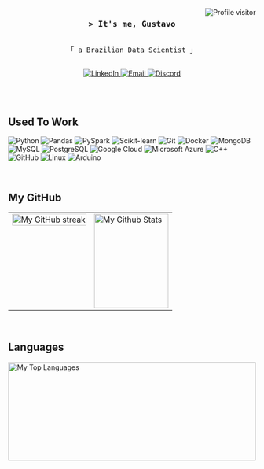 <a href="https://komarev.com/ghpvc/?username=alsiam">
  <img align="right" src="https://komarev.com/ghpvc/?username=CuriousGu&label=Visitors&color=0e75b6&style=flat" alt="Profile visitor" />
</a>


<!-- Intro  -->
<h3 align="center">
        <samp>&gt; It's me, Gustavo
        </samp>
</h3>

<p align="center"> 
  <samp>
    <br>
    「 a Brazilian Data Scientist 」
    <br>
    <br>
  </samp>
</p>

<p align="center">
  <a href="https://www.linkedin.com/in/gustavomendoncaortega" target="_blank">
    <img src="https://img.shields.io/badge/LinkedIn-0077B5?style=for-the-badge&logo=linkedin&logoColor=white" alt="LinkedIn"/>
  </a>
  <a href="mailto:gustavo_ortega@usp.br" target="_blank">
    <img src="https://img.shields.io/badge/Email-ffffff?style=for-the-badge&logo=gmail&logoColor=red&color=white" alt="Email"/>
  </a>
  <a href="_ovataug" target="_blank">
    <img src="https://img.shields.io/badge/Discord-5865F2?style=for-the-badge&logo=discord&logoColor=white&color=5865F2" alt="Discord"/>
  </a>
</p>

<br/>

<br/>

## Used To Work
![Python](https://img.shields.io/badge/Python-3776AB?style=for-the-badge&logo=python&logoColor=white)
![Pandas](https://img.shields.io/badge/Pandas-150458?style=for-the-badge&logo=pandas&logoColor=white)
![PySpark](https://img.shields.io/badge/PySpark-E25A1C?style=for-the-badge&logo=apache%20spark&logoColor=white)
![Scikit-learn](https://img.shields.io/badge/Scikit--learn-F7931E?style=for-the-badge&logo=scikit-learn&logoColor=white)
![Git](https://img.shields.io/badge/Git-F05032?style=for-the-badge&logo=git&logoColor=white)
![Docker](https://img.shields.io/badge/Docker-2496ED?style=for-the-badge&logo=docker&logoColor=white)
![MongoDB](https://img.shields.io/badge/MongoDB-4EA94B?style=for-the-badge&logo=mongodb&logoColor=white)
![MySQL](https://img.shields.io/badge/MySQL-4479A1?style=for-the-badge&logo=mysql&logoColor=white)
![PostgreSQL](https://img.shields.io/badge/PostgreSQL-336791?style=for-the-badge&logo=postgresql&logoColor=white)
![Google Cloud](https://img.shields.io/badge/Google_Cloud-4285F4?style=for-the-badge&logo=google%20cloud&logoColor=white)
![Microsoft Azure](https://img.shields.io/badge/Microsoft_Azure-0078D4?style=for-the-badge&logo=microsoft%20azure&logoColor=white)
![C++](https://img.shields.io/badge/C++-00599C?style=for-the-badge&logo=c%2B%2B&logoColor=white)
![GitHub](https://img.shields.io/badge/GitHub-181717?style=for-the-badge&logo=github&logoColor=white)
![Linux](https://img.shields.io/badge/Linux-FCC624?style=for-the-badge&logo=linux&logoColor=black)
![Arduino](https://img.shields.io/badge/Arduino-00979D?style=for-the-badge&logo=arduino&logoColor=white)


<br/>

## My GitHub
<table style="width: 100%;">
  <tr>
    <td style="vertical-align: top; width: 50%;">
      <a href="https://github.com/CuriousGu">
        <img src="https://github-readme-streak-stats.herokuapp.com/?user=CuriousGu&theme=horizon&border=black" width="100%" alt="My GitHub streak"/>
      </a>  
    </td>
    <td style="vertical-align: top; width: 50%;">
      <a href="https://github.com/CuriousGu">
        <img alt="My Github Stats" src="https://github-readme-stats.vercel.app/api?username=CuriousGu&show_icons=true&bg_color=1C1E26&border_color=000000&icon_color=59E1E3&text_color=23BD87&title_color=E95678" 
          height="192px" width="100%"/>
      </a>
    </td>
  </tr>
</table>
<br/>

## Languages

<a href="https://github.com/CuriousGu"><img alt="My Top Languages" src="https://denvercoder1-github-readme-stats.vercel.app/api/top-langs/?username=CuriousGu&layout=compact&langs_count=8&hide=jupyter%20notebook&border_color=000000&bg_color=1C1E26&title_color=E95678&icon_color=59E1E3&text_color=23BD87" height="200px" width="100%"/></a>
